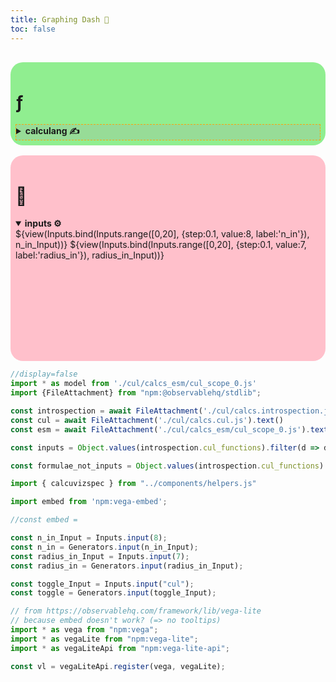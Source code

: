 ```yaml
---
title: Graphing Dash 🏃
toc: false
---
```


<style>
#observablehq-main {
  max-width: 2000px;
}

#observablehq-center {
  margin: 0.8rem;
}

pre {
  white-space: pre-wrap;
}

label {
  font-weight: bold;
}

/*details[open] > summary.calculang {
  background: #aaa4;
  border: 1px dotted orange;
}*/

details > summary.calculang {
  border: 1px dashed orange;
  background: #aaa4;
}

details > summary {
  font-weight: bold;
}

.wrapper {
  margin-top: 30px;
  display: grid;
  grid-template-columns: repeat(auto-fit, minmax(300px, 1fr));
  gap: 1rem;
}

.observablehq-pre-container {
  margin: 1rem 0; /* -1rem -> 0 */
}

.wrapper > div {
  padding: 0.5rem;
  /*max-height:50vh;*/
  border-radius: 20px;

  height: fit-content;
}

.lhs, .rhs {
  display: flex;
  flex-flow: column;
}


.grow {
  flex-grow: 1;
  min-height: 100px;
}

.f {
  max-height: 60vh;
  min-height: 100px;
}

</style>

<div class="wrapper">
  <div class="lhs" style="background: lightgreen">
    <div class="grow">
    <h1>ƒ</h1>
    <!-- can I collapse things responsively? -->
    <details><summary class="calculang">calculang ✍️</summary>
    <pre class="f">${toggle == 'cul' ? cul : esm}</pre>${view(Inputs.bind(Inputs.radio(new Map([["calculang ✍️", "cul"], ["javascript ✨","js"]]), {value:"cul"}), toggle_Input))}
    </details>
    </div>
  </div>
  <div class="rhs" style="background: pink">
    <h1>🎨</h1>
    <div class="card">
    <details open><summary>inputs ⚙️</summary>
    ${view(Inputs.bind(Inputs.range([0,20], {step:0.1, value:8, label:'n_in'}), n_in_Input))}
    ${view(Inputs.bind(Inputs.range([0,20], {step:0.1, value:7, label:'radius_in'}), radius_in_Input))}
    </details>
    </div>
  <div class="card" id="viz"></div>
  <div style="visibility:hidden">
  ${resize(width => {
      const result = embed('#viz', calcuvizspec({
    models: [model],
    input_cursors: [{n_in:n_in, radius_in}],
    mark: {type:'line', point: false},
    encodings: {
      x: { name: 'x_in', type: 'quantitative', domain: _.range(-10,10,0.01) },
      y: { name: 'value', type: 'quantitative' },
      row: { name: 'formula', domain: formulae_not_inputs },
      color: { name: 'formula', legend: false }
    },
    width:width-150, // messy !!! container width works but overstates
    height: 50,
    spec_post_process: spec => {/*spec.width = "container";*/ spec.background='rgba(0,0,0,0)'; return spec}
  }))
  return result
    })
  }
  </div>
  </div>
</div>


```js
//display=false
import * as model from './cul/calcs_esm/cul_scope_0.js'
import {FileAttachment} from "npm:@observablehq/stdlib";

const introspection = await FileAttachment('./cul/calcs.introspection.json').json()
const cul = await FileAttachment('./cul/calcs.cul.js').text()
const esm = await FileAttachment('./cul/calcs_esm/cul_scope_0.js').text()

const inputs = Object.values(introspection.cul_functions).filter(d => d.reason == 'input definition').map(d => d.name).sort()

const formulae_not_inputs = Object.values(introspection.cul_functions).filter(d => d.reason == 'definition' && inputs.indexOf(d.name+'_in') == -1).map(d => d.name)

import { calcuvizspec } from "../components/helpers.js"
```


```js
import embed from 'npm:vega-embed';

//const embed = 

const n_in_Input = Inputs.input(8);
const n_in = Generators.input(n_in_Input);
const radius_in_Input = Inputs.input(7);
const radius_in = Generators.input(radius_in_Input);

const toggle_Input = Inputs.input("cul");
const toggle = Generators.input(toggle_Input);
```

```js
// from https://observablehq.com/framework/lib/vega-lite
// because embed doesn't work? (=> no tooltips)
import * as vega from "npm:vega";
import * as vegaLite from "npm:vega-lite";
import * as vegaLiteApi from "npm:vega-lite-api";

const vl = vegaLiteApi.register(vega, vegaLite);
```